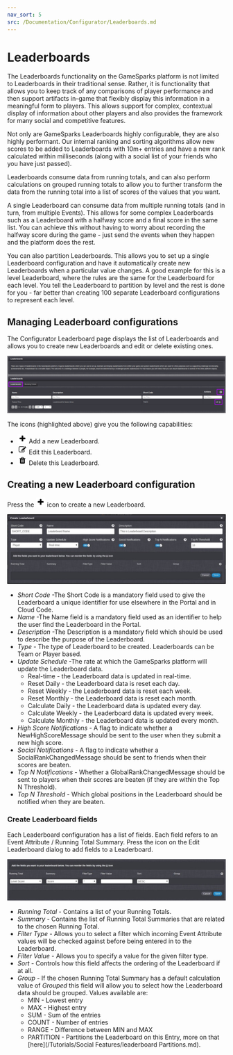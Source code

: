 ```yaml
---
nav_sort: 5
src: /Documentation/Configurator/Leaderboards.md
---
```


# Leaderboards

The Leaderboards functionality on the GameSparks platform is not limited to Leaderboards in their traditional sense. Rather, it is functionality that allows you to keep track of any comparisons of player performance and then support artifacts in-game that flexibly display this information in a meaningful form to players. This allows support for complex, contextual display of information about other players and also provides the framework for many social and competitive features.

Not only are GameSparks Leaderboards highly configurable, they are also highly performant. Our internal ranking and sorting algorithms allow new scores to be added to Leaderboards with 10m+ entries and have a new rank calculated within milliseconds (along with a social list of your friends who you have just passed).

Leaderboards consume data from running totals, and can also perform calculations on grouped running totals to allow you to further transform the data from the running total into a list of scores of the values that you want.

A single Leaderboard can consume data from multiple running totals (and in turn, from multiple Events). This allows for some complex Leaderboards such as a Leaderboard with a halfway score and a final score in the same list. You can achieve this without having to worry about recording the halfway score during the game - just send the events when they happen and the platform does the rest.

You can also partition Leaderboards. This allows you to set up a single Leaderboard configuration and have it automatically create new Leaderboards when a particular value changes. A good example for this is a level Leaderboard, where the rules are the same for the Leaderboard for each level. You tell the Leaderboard to partition by level and the rest is done for you - far better than creating 100 separate Leaderboard configurations to represent each level.

## Managing Leaderboard configurations

The Configurator Leaderboard page displays the list of Leaderboards and allows you to create new Leaderboards and edit or delete existing ones.

![](img/Leaderboards/1.png)

The icons (highlighted above) give you the following capabilities:

  * ![](/img/fa/plus.png) Add a new Leaderboard.
  * ![](/img/fa/edit.png) Edit this Leaderboard.
  * ![](/img/fa/trash.png) Delete this Leaderboard.

## Creating a new Leaderboard configuration

Press the ![](/img/fa/plus.png) icon to create a new Leaderboard.

![](img/Leaderboards/2.jpg)

  * *Short Code* \-The Short Code is a mandatory field used to give the Leaderboard a unique identifier for use elsewhere in the Portal and in Cloud Code.
  * *Name* \-The Name field is a mandatory field used as an identifier to help the user find the Leaderboard in the Portal.
  * *Description* \-The Description is a mandatory field which should be used to describe the purpose of the Leaderboard.
  * *Type* \- The type of Leaderboard to be created. Leaderboards can be Team or Player based.
  * *Update Schedule* \-The rate at which the GameSparks platform will update the Leaderboard data.
    * Real-time \- the Leaderboard data is updated in real-time.
    * Reset Daily \- the Leaderboard data is reset each day.
    * Reset Weekly \- the Leaderboard data is reset each week.
    * Reset Monthly \- the Leaderboard data is reset each month.
    * Calculate Daily \- the Leaderboard data is updated every day.
    * Calculate Weekly \- the Leaderboard data is updated every week.
    * Calculate Monthly \- the Leaderboard data is updated every month.
  * *High Score Notifications* \- A flag to indicate whether a NewHighScoreMessage should be sent to the user when they submit a new high score.
  * *Social Notifications* \- A flag to indicate whether a SocialRankChangedMessage should be sent to friends when their scores are beaten.
  * *Top N Notifications* \- Whether a GlobalRankChangedMessage should be sent to players when their scores are beaten (if they are within the Top N Threshold).
  * *Top N Threshold* \- Which global positions in the Leaderboard should be notified when they are beaten.

### Create Leaderboard fields

Each Leaderboard configuration has a list of fields. Each field refers to an Event Attribute / Running Total Summary. Press the icon on the Edit Leaderboard dialog to add fields to a Leaderboard.

![](img/Leaderboards/3.jpg)

  * *Running Total* \- Contains a list of your Running Totals.
  * *Summary* \- Contains the list of Running Total Summaries that are related to the chosen Running Total.
  * *Filter Type* \- Allows you to select a filter which incoming Event Attribute values will be checked against before being entered in to the Leaderboard.
  * *Filter Value* \- Allows you to specify a value for the given filter type.
  * *Sort* \- Controls how this field affects the ordering of the Leaderboard if at all.
  * *Group* \- If the chosen Running Total Summary has a default calculation value of *Grouped* this field will allow you to select how the Leaderboard data should be grouped. Values available are:
    * MIN - Lowest entry
    * MAX - Highest entry
    * SUM - Sum of the entries
    * COUNT - Number of entries
    * RANGE - Difference between MIN and MAX
    * PARTITION - Partitions the Leaderboard on this Entry, more on that [here](/Tutorials/Social Features/leaderboard Partitions.md).
